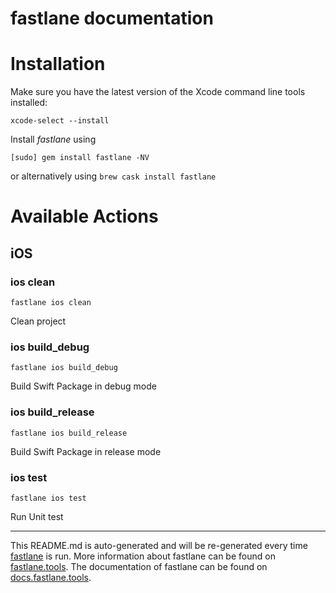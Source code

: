 fastlane documentation
================
# Installation

Make sure you have the latest version of the Xcode command line tools installed:

```
xcode-select --install
```

Install _fastlane_ using
```
[sudo] gem install fastlane -NV
```
or alternatively using `brew cask install fastlane`

# Available Actions
## iOS
### ios clean
```
fastlane ios clean
```
Clean project
### ios build_debug
```
fastlane ios build_debug
```
Build Swift Package in debug mode
### ios build_release
```
fastlane ios build_release
```
Build Swift Package in release mode
### ios test
```
fastlane ios test
```
Run Unit test

----

This README.md is auto-generated and will be re-generated every time [fastlane](https://fastlane.tools) is run.
More information about fastlane can be found on [fastlane.tools](https://fastlane.tools).
The documentation of fastlane can be found on [docs.fastlane.tools](https://docs.fastlane.tools).
